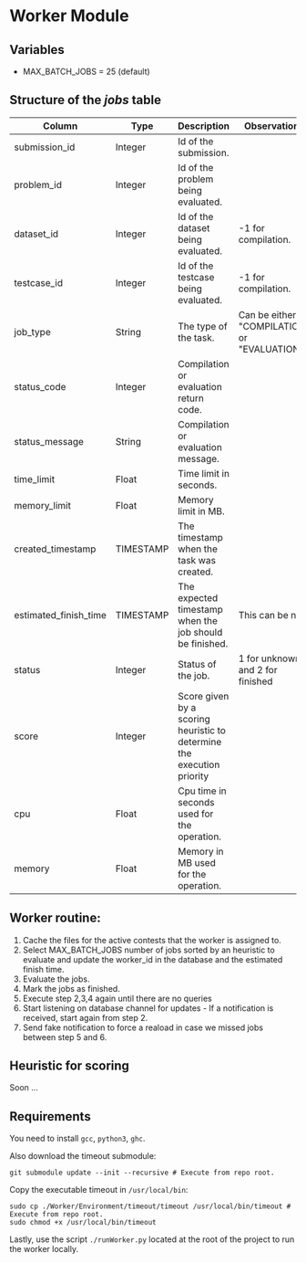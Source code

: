 # Worker Module

## Variables

 * MAX_BATCH_JOBS = 25 (default)
 
## Structure of the *jobs* table

| Column | Type | Description | Observations |
| --- | --- | --- | --- |
| submission_id | Integer | Id of the submission. | |
| problem_id | Integer | Id of the problem being evaluated. | |
| dataset_id | Integer | Id of the dataset being evaluated. | -1 for compilation. |
| testcase_id | Integer | Id of the testcase being evaluated. | -1 for compilation. |
| job_type | String | The type of the task. | Can be either "COMPILATION" or "EVALUATION". |
| status_code | Integer | Compilation or evaluation return code. | |
| status_message | String | Compilation or evaluation message. | |
| time_limit | Float | Time limit in seconds. | |
| memory_limit | Float | Memory limit in MB. | |
| created_timestamp | TIMESTAMP | The timestamp when the task was created. | |
| estimated_finish_time | TIMESTAMP | The expected timestamp when the job should be finished. | This can be null. |
| status | Integer | Status of the job. | 1 for unknown and 2 for finished |
| score | Integer | Score given by a scoring heuristic to determine the execution priority | |
| cpu | Float | Cpu time in seconds used for the operation. | |
| memory | Float | Memory in MB used for the operation. | |

## Worker routine:

 1. Cache the files for the active contests that the worker is assigned to.
 2. Select MAX_BATCH_JOBS number of jobs sorted by an heuristic to evaluate and update the worker_id in the database and the estimated finish time.
 3. Evaluate the jobs.
 4. Mark the jobs as finished.
 5. Execute step 2,3,4 again until there are no queries
 6. Start listening on database channel for updates - If a notification is received, start again from step 2.
 7. Send fake notification to force a reaload in case we missed jobs between step 5 and 6.

## Heuristic for scoring

Soon ...

## Requirements

You need to install ```gcc```, ```python3```, ```ghc```.

Also download the timeout submodule:
```
git submodule update --init --recursive # Execute from repo root.
```

Copy the executable timeout in ```/usr/local/bin```:
```
sudo cp ./Worker/Environment/timeout/timeout /usr/local/bin/timeout # Execute from repo root.
sudo chmod +x /usr/local/bin/timeout
```

Lastly, use the script ```./runWorker.py``` located at the root of the project to run the worker locally.

